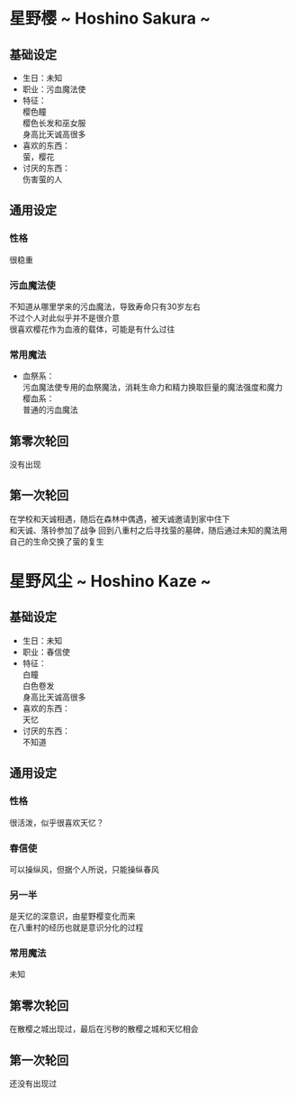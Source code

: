 # 星野樱 ~ Hoshino Sakura ~

## 基础设定

* 生日：未知  
* 职业：污血魔法使  
* 特征：  
  樱色瞳  
  樱色长发和巫女服  
  身高比天诚高很多  
* 喜欢的东西：  
  萤，樱花  
* 讨厌的东西：  
  伤害萤的人  

## 通用设定

### 性格

很稳重  

### 污血魔法使

不知道从哪里学来的污血魔法，导致寿命只有30岁左右  
不过个人对此似乎并不是很介意  
很喜欢樱花作为血液的载体，可能是有什么过往  

### 常用魔法

* 血祭系：  
  污血魔法使专用的血祭魔法，消耗生命力和精力换取巨量的魔法强度和魔力  
  樱血系：  
  普通的污血魔法  

## 第零次轮回

没有出现  

## 第一次轮回

在学校和天诚相遇，随后在森林中偶遇，被天诚邀请到家中住下  
和天诚、落铃参加了战争
回到八重村之后寻找萤的墓碑，随后通过未知的魔法用自己的生命交换了萤的复生

# 星野风尘 ~ Hoshino Kaze ~

## 基础设定

* 生日：未知
* 职业：春信使  
* 特征：  
  白瞳  
  白色卷发  
  身高比天诚高很多  
* 喜欢的东西：  
  天忆  
* 讨厌的东西：  
  不知道  

## 通用设定

### 性格

很活泼，似乎很喜欢天忆？  

### 春信使

可以操纵风，但据个人所说，只能操纵春风  

### 另一半

是天忆的深意识，由星野樱变化而来  
在八重村的经历也就是意识分化的过程  

### 常用魔法

未知  

## 第零次轮回

在散樱之城出现过，最后在污秽的散樱之城和天忆相会  

## 第一次轮回

还没有出现过  